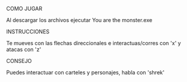 COMO JUGAR

Al descargar los archivos ejecutar You are the monster.exe

INSTRUCCIONES

Te mueves con las flechas direccionales e interactuas/corres con 'x' y atacas con 'z'

CONSEJO

Puedes interactuar con carteles y personajes, habla con 'shrek'
